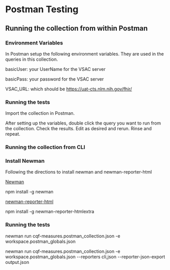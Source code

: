  # Postman Testing
 ## Running the collection from within Postman
 ### Environment Variables
 In Postman setup the following environment variables. They are used in the queries in this collection.

 basicUser:  your UserName for the VSAC server

 basicPass:  your password for the VSAC server

 VSAC_URL:   which should be https://uat-cts.nlm.nih.gov/fhir/

 ### Running the tests

 Import the collection in Postman. 

 After setting up the variables, double click the query you want to run from the collection. Check the results. Edit as desired and rerun. Rinse and repeat. 
 
 
 
 
### Running the collection from CLI
 ### Install Newman
 
 Following the directions to install newman and newman-reporter-html

[Newman](https://learning.postman.com/docs/collections/using-newman-cli/command-line-integration-with-newman/)

 npm install -g newman

 [newman-reporter-html](https://www.npmjs.com/package/newman-reporter-html)

 npm install -g newman-reporter-htmlextra


### Running the tests

newman run cqf-measures.postman_collection.json -e workspace.postman_globals.json    

newman run cqf-measures.postman_collection.json -e workspace.postman_globals.json --reporters cli,json --reporter-json-export output.json